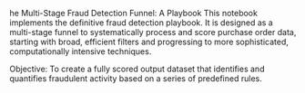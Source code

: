 he Multi-Stage Fraud Detection Funnel: A Playbook
This notebook implements the definitive fraud detection playbook. It is designed as a multi-stage funnel to systematically process and score purchase order data, starting with broad, efficient filters and progressing to more sophisticated, computationally intensive techniques.

Objective: To create a fully scored output dataset that identifies and quantifies fraudulent activity based on a series of predefined rules.
